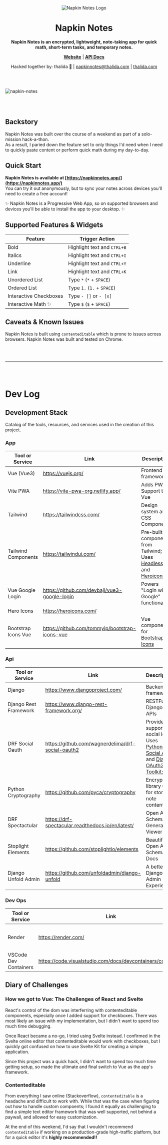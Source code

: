 <div align="center">
   <img src="https://github.com/thalida/napkinnotes/assets/3401715/75867e3a-150a-406b-89c9-69406a159096" alt="Napkin Notes Logo" />
   <h1>Napkin Notes</h1>
   <p>
      <strong>Napkin Notes is an encrypted, lightweight, note-taking app for quick math, short-term tasks, and temporary notes.</strong>
   </p>
   <p>
      <a href="https://napkinnotes.app" target="_blank"><strong>Website</strong></a> |
      <a href="https://api.napkinnotes.app" target="_blank"><strong>API Docs</strong></a>
   </p>
   <p>
      Hacked together by: thalida 🦄 | <a href="mailto:napkinnotes@thalida.com">napkinnotes@thalida.com</a> | <a href="https://thalida.com">thalida.com</a>
   </p>
</div>

<br /><br />

![napkin-notes](https://github.com/thalida/napkinnotes/assets/3401715/7c94cbc2-1702-42b5-a7e1-b8e5fbdedb75)

<br /><br />


## Backstory

Napkin Notes was built over the course of a weekend as part of a solo-mission hack-a-thon.  
As a result, I paried down the feature set to only things I'd need when I need to quickly paste content or perform quick math during my day-to-day.


## Quick Start

**Napkin Notes is available at [https://napkinnotes.app/](https://napkinnotes.app/)**  
You can try it out anonymously, but to sync your notes across devices you'll need to create a free account!

✨  Napkin Notes is a Progressive Web App, so on supported browsers and devices you'll be able to install the app to your desktop. ✨


## Supported Features & Widgets

| Feature | Trigger Action |
|---------|----------------|
| Bold    | Highlight text and `CTRL+B` |
| Italics | Highlight text and `CTRL+I` |
| Underline | Highlight text and `CTRL+Y` |
| Link | Highlight text and `CTRL+K` |
| Unordered List | Type `*` (`*` + `SPACE`) |
| Ordered List | Type `1.` (`1.` + `SPACE`) |
| Interactive Checkboxes | Type `- []` or `- [x]` |
| Interactive Math ✨ | Type `$` (`$` + `SPACE`) |


## Caveats & Known Issues

Napkin Notes is built using `contenteditable` which is prone to issues across browsers. Napkin Notes was built and tested on Chrome.

<br /><br />

---

<br /><br />


# Dev Log


## Development Stack

Catalog of the tools, resources, and services used in the creation of this project.


### App

| Tool or Service | Link | Description |
|-----------------|------|-------------|
| Vue (Vue3) | <https://vuejs.org/> | Frontend framework |
| Vite PWA | <https://vite-pwa-org.netlify.app/> | Adds PWA Support to Vue |
| Tailwind | <https://tailwindcss.com/> | Design system and CSS Components |
| Tailwind Components | <https://tailwindui.com/> | Pre-built components from Tailwind; Uses [Headless UI](https://headlessui.com/) and [Heroicons](https://heroicons.com/) |
| Vue Google Login | <https://github.com/devbaji/vue3-google-login> | Powers "Login with Google" functionality |
| Hero Icons | <https://heroicons.com/> | |
| Bootstrap Icons Vue | <https://github.com/tommyip/bootstrap-icons-vue> | Vue components for [Bootstrap Icons](https://icons.getbootstrap.com/) |


### Api

| Tool or Service | Link | Description |
|-----------------|------|-------------|
| Django | https://www.djangoproject.com/ | Backend framework |
| Django Rest Framework | https://www.django-rest-framework.org/ | RESTFul Django APIs |
| DRF Social Oauth | https://github.com/wagnerdelima/drf-social-oauth2 | Provides support for social login; Uses [Python Social Auth](https://python-social-auth.readthedocs.io/en/latest/) and [Django OAuth2 Toolkit](https://django-oauth-toolkit.readthedocs.io/en/latest/); |
| Python Cryptography | https://github.com/pyca/cryptography | Encryption library used for storing note content |
| DRF Spectactular | https://drf-spectacular.readthedocs.io/en/latest/ | Open API Schema Generator & Viewer |
| Stoplight Elements | https://github.com/stoplightio/elements | Beautiful Open API Schema Docs |
| Django Unfold Admin | https://github.com/unfoldadmin/django-unfold | A better Django Admin Experience |  


### Dev Ops

| Tool or Service | Link | Description |
|-----------------|------|-------------|
| Render | <https://render.com/> | Deployment and hosting for both the app and api |
| VSCode Dev Containers | <https://code.visualstudio.com/docs/devcontainers/containers> | Development environment |


## Diary of Challenges


### How we got to Vue: The Challenges of React and Svelte

React's control of the dom was interferring with contenteditable components, especially once I added support for checkboxes. There was most likely an issue with my implementation, but I didn't want to spend too much time debugging.

Once React became a no-go, I tried using Svelte instead. I confirmed in the Svelte online editor that contenteditable would work with checkboxes, but I quickly got confused on how to use Svelte Kit for creating a simple application.

Since this project was a quick hack, I didn't want to spend too much time getting setup, so made the ultimate and final switch to Vue as the app's framework.


### Contenteditable

From everything I saw online (Stackoverflow), `contenteditable` is a headache and difficult to work with. While that was the case when figuring out how to handle custom compoents; I found it equally as challenging to find a simple text editor framework that was well supported, not behind a paywall, and allowed for easy customization.

At the end of this weekend, I'd say that I wouldn't recommend `contenteditable` if working on a production-grade high-traffic platform, but for a quick editor it's **highly recommended!!**

